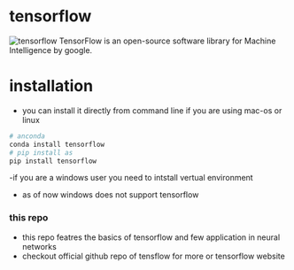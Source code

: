 # tensorflow
![tensorflow](https://avatars0.githubusercontent.com/u/15658638?s=200&v=4)
TensorFlow is an open-source software library for Machine Intelligence by google.

# installation 
- you can install it directly from command line if you are using mac-os or linux
```python
# anconda
conda install tensorflow
# pip install as 
pip install tensorflow
```
-if you are a windows user you need to intstall  vertual environment 
- as of now windows does not support tensorflow
### this repo
- this repo featres the basics of tensorflow and few application in neural networks
- checkout official github repo of tensflow for more or tensorflow website
